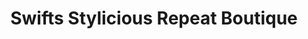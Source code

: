 ---
title: "Swifts Stylicious Repeat Boutique"
url: /pueblo/swifts-stylicious-repeat-boutique/
shop: Kleidung
---